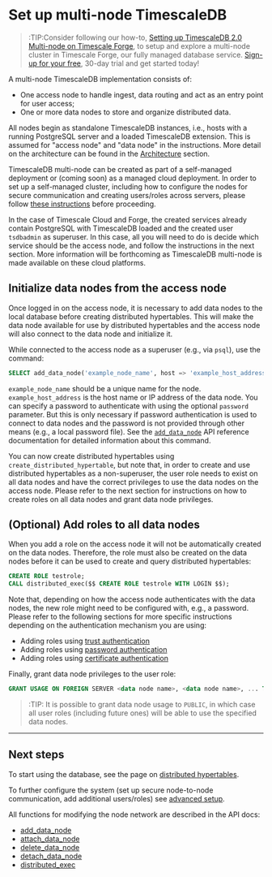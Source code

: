 # Set up multi-node TimescaleDB [](basic-multi-node-setup)

>:TIP:Consider following our how-to, [Setting up TimescaleDB 2.0 Multi-node on 
Timescale Forge][multinode-on-forge], to setup and explore a multi-node cluster in Timescale Forge,
our fully managed database service. [Sign-up for your free][sign-up], 30-day trial and get
started today!

A multi-node TimescaleDB implementation consists of: 
- One access node to handle ingest, data routing and act as an entry 
point for user access; 
- One or more data nodes to store and organize distributed data.

All nodes begin as standalone TimescaleDB instances, i.e., hosts with
a running PostgreSQL server and a loaded TimescaleDB extension. This
is assumed for "access node" and "data node" in the instructions. More
detail on the architecture can be found in the
[Architecture][architecture] section.

TimescaleDB multi-node can be created as part of a self-managed deployment
or (coming soon) as a managed cloud deployment.  In order to set up a
self-managed cluster, including how to configure the nodes for secure
communication and creating users/roles across servers, please follow
[these instructions][advanced setup] before proceeding.

In the case of Timescale Cloud and Forge, the created services already contain
PostgreSQL with TimescaleDB loaded and the created user `tsdbadmin` as superuser.
In this case, all you will need to do is decide which service should be the access
node, and follow the instructions in the next section.  More information will be
forthcoming as TimescaleDB multi-node is made available on these cloud platforms.

## Initialize data nodes from the access node [](init_data_nodes_on_access_node)

Once logged in on the access node, it is necessary to add data nodes
to the local database before creating distributed hypertables. This
will make the data node available for use by distributed hypertables
and the access node will also connect to the data node and initialize
it.

While connected to the access node as a superuser (e.g., via `psql`),
use the command:

```sql
SELECT add_data_node('example_node_name', host => 'example_host_address');
```

`example_node_name` should be a unique name for the
node. `example_host_address` is the host name or IP address of the
data node. You can specify a password to authenticate with using the
optional `password` parameter. But this is only necessary if password
authentication is used to connect to data nodes and the password is
not provided through other means (e.g., a local password file). See
the [`add_data_node`][add_data_node] API reference documentation for
detailed information about this command.

You can now create distributed hypertables using
`create_distributed_hypertable`, but note that, in order to create and
use distributed hypertables as a non-superuser, the user role needs to
exist on all data nodes and have the correct privileges to use the
data nodes on the access node. Please refer to the next section for
instructions on how to create roles on all data nodes and grant data
node privileges.

## (Optional) Add roles to all data nodes

When you add a role on the access node it will not be automatically
created on the data nodes. Therefore, the role must also be created on
the data nodes before it can be used to create and query distributed
hypertables:

```sql
CREATE ROLE testrole;
CALL distributed_exec($$ CREATE ROLE testrole WITH LOGIN $$);
```

Note that, depending on how the access node authenticates with the data
nodes, the new role might need to be configured with, e.g., a
password. Please refer to the following sections for more specific
instructions depending on the authentication mechanism you are using:
- Adding roles using [trust authentication][trust_role_setup]
- Adding roles using [password authentication][password_role_setup]
- Adding roles using [certificate authentication][certificate_role_setup]

Finally, grant data node privileges to the user role:


```sql
GRANT USAGE ON FOREIGN SERVER <data node name>, <data node name>, ... TO testrole;
```

>:TIP: It is possible to grant data node usage to `PUBLIC`, in which
>case all user roles (including future ones) will be able to use the
>specified data nodes.

---
## Next steps
To start using the database, see the page on [distributed hypertables][].

To further configure the system (set up secure node-to-node communication, add 
additional users/roles) see [advanced setup][].

All functions for modifying the node network are described in the API
docs:
- [add_data_node][]
- [attach_data_node][]
- [delete_data_node][]
- [detach_data_node][]
- [distributed_exec][]

[architecture]: /introduction/architecture#single-node-vs-clustering
[install]: /getting-started/installation
[setup]: /getting-started/setup
[advanced setup]: /getting-started/setup-multi-node-basic/setup-multi-node-auth
[trust_role_setup]: /getting-started/setup-multi-node-basic/setup-multi-node-auth#multi-node-auth-trust-roles
[password_role_setup]: /getting-started/setup-multi-node-basic/setup-multi-node-auth#multi-node-auth-password-roles
[certificate_role_setup]: /getting-started/setup-multi-node-basic/setup-multi-node-auth#multi-node-auth-certificate-roles
[postgresql-hba]: https://www.postgresql.org/docs/current/auth-pg-hba-conf.html
[max_prepared_transactions]: https://www.postgresql.org/docs/current/runtime-config-resource.html#GUC-MAX-PREPARED-TRANSACTIONS
[distributed hypertables]: /using-timescaledb/distributed-hypertables
[add_data_node]: /api#add_data_node
[attach_data_node]: /api#attach_data_node
[delete_data_node]: /api#delete_data_node
[detach_data_node]: /api#detach_data_node
[distributed_exec]: /api#distributed_exec
[multinode-on-forge]: /getting-started/exploring-forge/forge-multi-node
[sign-up]: https://forge.timescale.com/signup